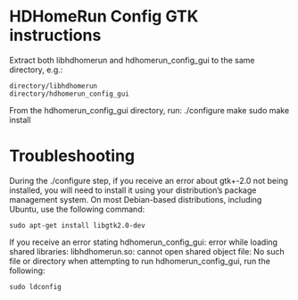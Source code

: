 HDHomeRun Config GTK instructions
=================================

Extract both libhdhomerun and hdhomerun_config_gui to the same directory, e.g.:

	directory/libhdhomerun
	directory/hdhomerun_config_gui

From the hdhomerun_config_gui directory, run:
	./configure
	make
	sudo make install


Troubleshooting
===============

During the ./configure step, if you receive an error about gtk+-2.0 not being
installed, you will need to install it using your distribution’s package
management system. On most Debian-based distributions, including Ubuntu, use
the following command:

	sudo apt-get install libgtk2.0-dev

If you receive an error stating hdhomerun_config_gui: error while loading
shared libraries: libhdhomerun.so: cannot open shared object file: No such file
or directory when attempting to run hdhomerun_config_gui, run the following:

	sudo ldconfig

